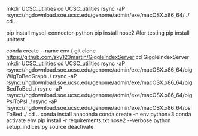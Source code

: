 

mkdir UCSC_utilities
cd UCSC_utilities
rsync -aP rsync://hgdownload.soe.ucsc.edu/genome/admin/exe/macOSX.x86_64/ ./
cd ..

pip install mysql-connector-python
pip install nose2 #for testing
pip install unittest

conda create --name env
{
git clone https://github.com/sky123martin/GiggleIndexServer
cd GiggleIndexServer
mkdir UCSC_utilities
cd UCSC_utilities
rsync -aP rsync://hgdownload.soe.ucsc.edu/genome/admin/exe/macOSX.x86_64/bigWigToBedGraph ./
rsync -aP rsync://hgdownload.soe.ucsc.edu/genome/admin/exe/macOSX.x86_64/bigBedToBed ./
rsync -aP rsync://hgdownload.soe.ucsc.edu/genome/admin/exe/macOSX.x86_64/bigPslToPsl ./
rsync -aP rsync://hgdownload.soe.ucsc.edu/genome/admin/exe/macOSX.x86_64/pslToBed ./
cd ..
conda install anaconda
conda create -n env python=3
conda activate env
pip install -r requirements.txt
nose2 --verbose
python setup_indices.py
source deactivate

